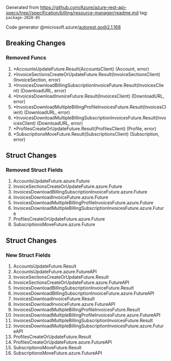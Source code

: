Generated from https://github.com/Azure/azure-rest-api-specs/tree//specification/billing/resource-manager/readme.md tag: `package-2020-05`

Code generator @microsoft.azure/autorest.go@2.1.168

## Breaking Changes

### Removed Funcs

1. *AccountsUpdateFuture.Result(AccountsClient) (Account, error)
1. *InvoiceSectionsCreateOrUpdateFuture.Result(InvoiceSectionsClient) (InvoiceSection, error)
1. *InvoicesDownloadBillingSubscriptionInvoiceFuture.Result(InvoicesClient) (DownloadURL, error)
1. *InvoicesDownloadInvoiceFuture.Result(InvoicesClient) (DownloadURL, error)
1. *InvoicesDownloadMultipleBillingProfileInvoicesFuture.Result(InvoicesClient) (DownloadURL, error)
1. *InvoicesDownloadMultipleBillingSubscriptionInvoicesFuture.Result(InvoicesClient) (DownloadURL, error)
1. *ProfilesCreateOrUpdateFuture.Result(ProfilesClient) (Profile, error)
1. *SubscriptionsMoveFuture.Result(SubscriptionsClient) (Subscription, error)

## Struct Changes

### Removed Struct Fields

1. AccountsUpdateFuture.azure.Future
1. InvoiceSectionsCreateOrUpdateFuture.azure.Future
1. InvoicesDownloadBillingSubscriptionInvoiceFuture.azure.Future
1. InvoicesDownloadInvoiceFuture.azure.Future
1. InvoicesDownloadMultipleBillingProfileInvoicesFuture.azure.Future
1. InvoicesDownloadMultipleBillingSubscriptionInvoicesFuture.azure.Future
1. ProfilesCreateOrUpdateFuture.azure.Future
1. SubscriptionsMoveFuture.azure.Future

## Struct Changes

### New Struct Fields

1. AccountsUpdateFuture.Result
1. AccountsUpdateFuture.azure.FutureAPI
1. InvoiceSectionsCreateOrUpdateFuture.Result
1. InvoiceSectionsCreateOrUpdateFuture.azure.FutureAPI
1. InvoicesDownloadBillingSubscriptionInvoiceFuture.Result
1. InvoicesDownloadBillingSubscriptionInvoiceFuture.azure.FutureAPI
1. InvoicesDownloadInvoiceFuture.Result
1. InvoicesDownloadInvoiceFuture.azure.FutureAPI
1. InvoicesDownloadMultipleBillingProfileInvoicesFuture.Result
1. InvoicesDownloadMultipleBillingProfileInvoicesFuture.azure.FutureAPI
1. InvoicesDownloadMultipleBillingSubscriptionInvoicesFuture.Result
1. InvoicesDownloadMultipleBillingSubscriptionInvoicesFuture.azure.FutureAPI
1. ProfilesCreateOrUpdateFuture.Result
1. ProfilesCreateOrUpdateFuture.azure.FutureAPI
1. SubscriptionsMoveFuture.Result
1. SubscriptionsMoveFuture.azure.FutureAPI
